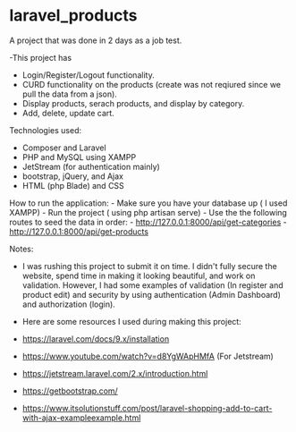 # laravel_products
A project that was done in 2 days as a job test. 

-This project has
 - Login/Register/Logout functionality.
 - CURD functionality on the products (create was not reqiured since we pull the data from a json).
 - Display products, serach products, and display by category.
 - Add, delete, update cart.
 
 Technologies used:
  - Composer and Laravel
  - PHP and MySQL using XAMPP
  - JetStream (for authentication mainly)
  - bootstrap, jQuery, and Ajax
  - HTML (php Blade) and CSS
  
  How to run the application:
    - Make sure you have your database up ( I used XAMPP)
    - Run the project ( using php artisan serve)
    - Use the the following routes to seed the data in order:
      - http://127.0.0.1:8000/api/get-categories
      - http://127.0.0.1:8000/api/get-products
      
  Notes:
   - I was rushing this project to submit it on time. I didn't fully secure the website, spend time in making it looking beautiful, and work on validation. However, I had 
   some examples of validation (In register and product edit) and security by using authentication (Admin Dashboard) and authorization (login).
   
 - Here are some resources I used during making this project:
  - https://laravel.com/docs/9.x/installation
  - https://www.youtube.com/watch?v=d8YgWApHMfA (For Jetstream)
  - https://jetstream.laravel.com/2.x/introduction.html
  - https://getbootstrap.com/
  - https://www.itsolutionstuff.com/post/laravel-shopping-add-to-cart-with-ajax-exampleexample.html
